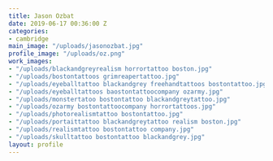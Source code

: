 ```yaml
---
title: Jason Ozbat
date: 2019-06-17 00:36:00 Z
categories:
- cambridge
main_image: "/uploads/jasonozbat.jpg"
profile_image: "/uploads/oz.png"
work_images:
- "/uploads/blackandgreyrealism horrortattoo boston.jpg"
- "/uploads/bostontattoos grimreapertattoo.jpg"
- "/uploads/eyeballtattoo blackandgrey freehandtattoos bostontattoo.jpg"
- "/uploads/eyeballtattoos baostontattoocompany ozarmy.jpg"
- "/uploads/monstertatoo bostontattoo blackandgreytattoo.jpg"
- "/uploads/ozarmy bostontattoocompany horrortattoos.jpg"
- "/uploads/photorealismtattoo bostontattoo.jpg"
- "/uploads/portaittattoo blackandgreytattoo realism boston.jpg"
- "/uploads/realismtattoo bostontattoo company.jpg"
- "/uploads/skulltattoo bostontattoo blackandgrey.jpg"
layout: profile
---
```


